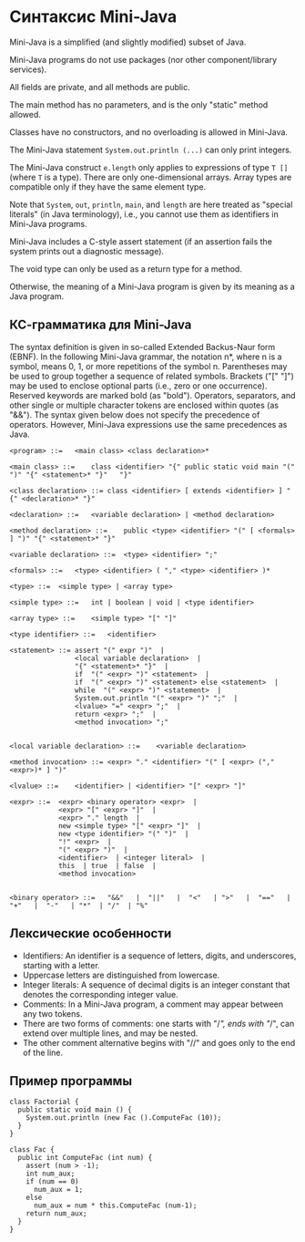# Синтаксис Mini-Java

Mini-Java is a simplified (and slightly modified) subset of Java. 

Mini-Java programs do not use packages (nor other component/library services). 

All fields are private, and all methods are public.

The main method has no parameters, and is the only "static" method allowed.

Classes have no constructors, and no overloading is allowed in Mini-Java.

The Mini-Java statement ```System.out.println (...)``` can only print integers. 

The Mini-Java construct `e.length` only applies to expressions of type `T []` (where `T` is a type). There are only one-dimensional arrays. Array types are compatible only if they have the same element type. 

Note that `System`, `out`, `println`, `main`, and `length` are here treated as "special literals" (in Java terminology), i.e., you cannot use them as identifiers in Mini-Java programs. 

Mini-Java includes a C-style assert statement (if an assertion fails the system prints out a diagnostic message). 

The void type can only be used as a return type for a method. 

Otherwise, the meaning of a Mini-Java program is given by its meaning as a Java program. 

## КС-грамматика для Mini-Java

The syntax definition is given in so-called Extended Backus-Naur form (EBNF). 
In the following Mini-Java grammar, the notation n*, where n is a symbol, means 0, 1, or more repetitions of the symbol n. 
Parentheses may be used to group together a sequence of related symbols.
Brackets ("[" "]") may be used to enclose optional parts (i.e., zero or one occurrence).
Reserved keywords are marked bold (as "bold").
Operators, separators, and other single or multiple character tokens are enclosed within quotes (as "&&"). 
The syntax given below does not specify the precedence of operators. However, Mini-Java expressions use the same precedences as Java. 
 
```
<program> ::=	<main class> <class declaration>*

<main class> ::=	class <identifier> "{" public static void main "(" ")" "{" <statement>* "}"   "}"

<class declaration> ::=	class <identifier> [ extends <identifier> ] "{" <declaration>* "}"

<declaration> ::=	<variable declaration> | <method declaration>

<method declaration> ::=	public <type> <identifier> "(" [ <formals> ] ")" "{" <statement>* "}"

<variable declaration> ::=	<type> <identifier> ";"

<formals> ::=	<type> <identifier> ( "," <type> <identifier> )*

<type> ::=	<simple type> | <array type>

<simple type> ::=	int | boolean | void | <type identifier>

<array type> ::=	<simple type> "[" "]"

<type identifier> ::=	<identifier>

<statement> ::=	assert "(" expr ")"  | 
                <local variable declaration>  | 
                "{" <statement>* "}"  | 
                if  "(" <expr> ")" <statement>  | 
                if  "(" <expr> ")" <statement> else <statement>  | 
                while  "(" <expr> ")" <statement>  | 
                System.out.println "(" <expr> ")" ";"  | 
                <lvalue> "=" <expr> ";"  | 
                return <expr> ";"  | 
                <method invocation> ";"


<local variable declaration> ::=	<variable declaration>

<method invocation> ::=	<expr> "." <identifier> "(" [ <expr> ("," <expr>)* ] ")"

<lvalue> ::=	<identifier> | <identifier> "[" <expr> "]"

<expr> ::=	<expr> <binary operator> <expr>  | 
            <expr> "[" <expr> "]"  | 
            <expr> "." length  | 
            new <simple type> "[" <expr> "]"  | 
            new <type identifier> "(" ")"  | 
            "!" <expr>  | 
            "(" <expr> ")"  | 
            <identifier>  | <integer literal>  | 
            this  | true  | false  | 
            <method invocation>


<binary operator> ::=	"&&"   |  "||"   |  "<"   | ">"   |  "=="   | "+"   |  "-"   | "*"  | "/"  | "%"
```

## Лексические особенности

* Identifiers: An identifier is a sequence of letters, digits, and underscores, starting with a letter. 
* Uppercase letters are distinguished from lowercase. 
* Integer literals: A sequence of decimal digits is an integer constant that denotes the corresponding integer value. 
* Comments: In a Mini-Java program, a comment may appear between any two tokens. 
* There are two forms of comments: one starts with "/*", ends with "*/", can extend over multiple lines, and may be nested. 
* The other comment alternative begins with "//" and goes only to the end of the line.

## Пример программы
```[java]
class Factorial {
  public static void main () {
    System.out.println (new Fac ().ComputeFac (10));
  }
}

class Fac {
  public int ComputeFac (int num) {
    assert (num > -1);
    int num_aux;
    if (num == 0)
      num_aux = 1;
    else 
      num_aux = num * this.ComputeFac (num-1);
    return num_aux;
  }
}
```